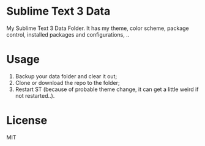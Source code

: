Sublime Text 3 Data
===================

My Sublime Text 3 Data Folder. It has my theme, color scheme, package control, installed packages and configurations, ..

Usage
=====

1. Backup your data folder and clear it out;
2. Clone or download the repo to the folder;
3. Restart ST (because of probable theme change, it can get a little weird if not restarted..).

License
=======

MIT
